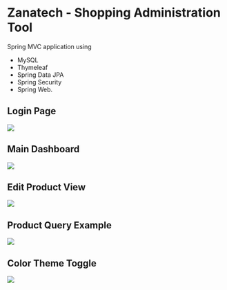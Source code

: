# Zanatech - Shopping Administration Tool
Spring MVC application using 
* MySQL
* Thymeleaf
* Spring Data JPA
* Spring Security
* Spring Web.


## Login Page
![](https://i.gyazo.com/2305291959e518d276ac900400a2ebc9.png)

## Main Dashboard
![](https://i.gyazo.com/0ec29b624a41b58cf6774a395e10571b.png)

## Edit Product View
![](https://i.gyazo.com/7bfad12e716a5ea164bd0a7bbb786dee.png)


## Product Query Example
![](https://i.gyazo.com/3292ecc4b862534439a2cf26953eb4d4.png)

## Color Theme Toggle
![](https://i.gyazo.com/87a15adb9b4ad33eb5a3a40659d0d166.png)
